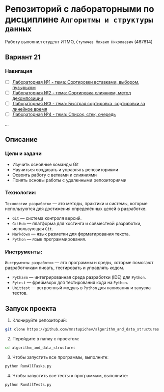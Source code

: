 # Репозиторий с лабораторными по дисциплине `Алгоритмы и структуры данных`
Работу выполнил студент ИТМО, `Ступичев Михаил Николаевич` (467614)
## Вариант 21
### Навигация

- [ ] [Лабораторная №1 - тема: Сортировки вставками, выбором, пузырьком](lab1/README.md)
- [ ] [Лабораторная №2 - тема: Сортировка слиянием, метод декомпозиции](lab2/README.md)
- [ ] [Лабораторная №3 - тема: Быстрая сортировка, сортировки за линейное время](lab3/README.md)
- [ ] [Лабораторная №4 - тема: Список, стек, очередь](lab4/README.md)

*...*

## Описание

### Цели и задачи

- Изучить основные команды Git
- Научиться создавать и управлять репозиториями
- Освоить работу с ветками и слияниями
- Понять основы работы с удаленными репозиториями

### Технологии:
`Технологии разработки` — это методы, практики и системы, которые используются для достижения определённых целей в разработке.

- `Git` — система контроля версий.
- `GitHub` — платформа для хостинга и совместной разработки, использующая `Git`.
- `Markdown` — язык разметки для форматирования текста.
- `Python` — язык программирования.

### Инструменты:
`Инструменты разработки` — это программы и среды, которые помогают разработчикам писать, тестировать и управлять кодом.

- `PyCharm` — интегрированная среда разработки (IDE) для `Python`.
- `Pytest` — фреймворк для тестирования кода на `Python`.
- `Unittest` — встроенный модуль в `Python` для написания и запуска тестов.


## Запуск проекта
1. Клонируйте репозиторий:
```bash
git clone https://github.com/mnstupichev/algorithm_and_data_structures
```

2. Перейдите в папку с проектом:
```bash
cd algorithm_and_data_structures
```

3. Чтобы запустить все программы, выполните:
```bash
python RunAllTasks.py
```

4. Чтобы запустить все тесты к программам, выполните:
```bash
python RunAllTests.py
```
